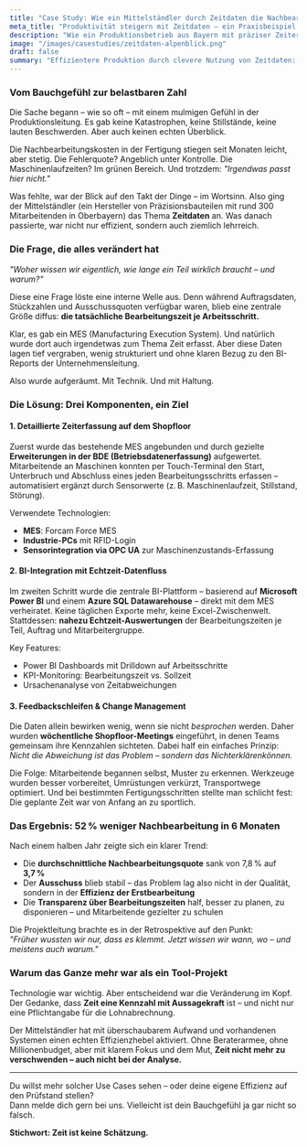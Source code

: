 ```yaml
---
title: "Case Study: Wie ein Mittelständler durch Zeitdaten die Nachbearbeitung halbiert hat"
meta_title: "Produktivität steigern mit Zeitdaten – ein Praxisbeispiel aus dem Mittelstand"
description: "Wie ein Produktionsbetrieb aus Bayern mit präziser Zeiterfassung, BI-Integration und einem klaren Ziel die Nachbearbeitung in der Fertigung um 50 % reduzieren konnte."
image: "/images/casestudies/zeitdaten-alpenblick.png"
draft: false
summary: "Effizientere Produktion durch clevere Nutzung von Zeitdaten: Wie ein bayrisches Unternehmen die Nachbearbeitungsquote halbiert hat – mit BI-Tools, Shopfloor-Daten und einem klaren Fokus auf Veränderung."
---
```


### Vom Bauchgefühl zur belastbaren Zahl

Die Sache begann – wie so oft – mit einem mulmigen Gefühl in der Produktionsleitung. Es gab keine Katastrophen, keine Stillstände, keine lauten Beschwerden. Aber auch keinen echten Überblick.

Die Nachbearbeitungskosten in der Fertigung stiegen seit Monaten leicht, aber stetig. Die Fehlerquote? Angeblich unter Kontrolle. Die Maschinenlaufzeiten? Im grünen Bereich. Und trotzdem: *"Irgendwas passt hier nicht."*

Was fehlte, war der Blick auf den Takt der Dinge – im Wortsinn. Also ging der Mittelständler (ein Hersteller von Präzisionsbauteilen mit rund 300 Mitarbeitenden in Oberbayern) das Thema **Zeitdaten** an. Was danach passierte, war nicht nur effizient, sondern auch ziemlich lehrreich.

### Die Frage, die alles verändert hat

*"Woher wissen wir eigentlich, wie lange ein Teil wirklich braucht – und warum?"*

Diese eine Frage löste eine interne Welle aus. Denn während Auftragsdaten, Stückzahlen und Ausschussquoten verfügbar waren, blieb eine zentrale Größe diffus: **die tatsächliche Bearbeitungszeit je Arbeitsschritt.**

Klar, es gab ein MES (Manufacturing Execution System). Und natürlich wurde dort auch irgendetwas zum Thema Zeit erfasst. Aber diese Daten lagen tief vergraben, wenig strukturiert und ohne klaren Bezug zu den BI-Reports der Unternehmensleitung.

Also wurde aufgeräumt. Mit Technik. Und mit Haltung.

### Die Lösung: Drei Komponenten, ein Ziel

#### 1. **Detaillierte Zeiterfassung auf dem Shopfloor**

Zuerst wurde das bestehende MES angebunden und durch gezielte **Erweiterungen in der BDE (Betriebsdatenerfassung)** aufgewertet. Mitarbeitende an Maschinen konnten per Touch-Terminal den Start, Unterbruch und Abschluss eines jeden Bearbeitungsschritts erfassen – automatisiert ergänzt durch Sensorwerte (z. B. Maschinenlaufzeit, Stillstand, Störung).

Verwendete Technologien:
- **MES**: Forcam Force MES
- **Industrie-PCs** mit RFID-Login
- **Sensorintegration via OPC UA** zur Maschinenzustands-Erfassung

#### 2. **BI-Integration mit Echtzeit-Datenfluss**

Im zweiten Schritt wurde die zentrale BI-Plattform – basierend auf **Microsoft Power BI** und einem **Azure SQL Datawarehouse** – direkt mit dem MES verheiratet. Keine täglichen Exporte mehr, keine Excel-Zwischenwelt. Stattdessen: **nahezu Echtzeit-Auswertungen** der Bearbeitungszeiten je Teil, Auftrag und Mitarbeitergruppe.

Key Features:
- Power BI Dashboards mit Drilldown auf Arbeitsschritte
- KPI-Monitoring: Bearbeitungszeit vs. Sollzeit
- Ursachenanalyse von Zeitabweichungen

#### 3. **Feedbackschleifen & Change Management**

Die Daten allein bewirken wenig, wenn sie nicht *besprochen* werden. Daher wurden **wöchentliche Shopfloor-Meetings** eingeführt, in denen Teams gemeinsam ihre Kennzahlen sichteten. Dabei half ein einfaches Prinzip: *Nicht die Abweichung ist das Problem – sondern das Nichterklärenkönnen.*

Die Folge: Mitarbeitende begannen selbst, Muster zu erkennen. Werkzeuge wurden besser vorbereitet, Umrüstungen verkürzt, Transportwege optimiert. Und bei bestimmten Fertigungsschritten stellte man schlicht fest: Die geplante Zeit war von Anfang an zu sportlich.

### Das Ergebnis: 52 % weniger Nachbearbeitung in 6 Monaten

Nach einem halben Jahr zeigte sich ein klarer Trend:
- Die **durchschnittliche Nachbearbeitungsquote** sank von 7,8 % auf **3,7 %**
- Der **Ausschuss** blieb stabil – das Problem lag also nicht in der Qualität, sondern in der **Effizienz der Erstbearbeitung**
- Die **Transparenz über Bearbeitungszeiten** half, besser zu planen, zu disponieren – und Mitarbeitende gezielter zu schulen

Die Projektleitung brachte es in der Retrospektive auf den Punkt:  
*"Früher wussten wir nur, dass es klemmt. Jetzt wissen wir wann, wo – und meistens auch warum."*

### Warum das Ganze mehr war als ein Tool-Projekt

Technologie war wichtig. Aber entscheidend war die Veränderung im Kopf. Der Gedanke, dass **Zeit eine Kennzahl mit Aussagekraft** ist – und nicht nur eine Pflichtangabe für die Lohnabrechnung.

Der Mittelständler hat mit überschaubarem Aufwand und vorhandenen Systemen einen echten Effizienzhebel aktiviert. Ohne Beraterarmee, ohne Millionenbudget, aber mit klarem Fokus und dem Mut, **Zeit nicht mehr zu verschwenden – auch nicht bei der Analyse.**

---

Du willst mehr solcher Use Cases sehen – oder deine eigene Effizienz auf den Prüfstand stellen?  
Dann melde dich gern bei uns. Vielleicht ist dein Bauchgefühl ja gar nicht so falsch.

**Stichwort: Zeit ist keine Schätzung.**
